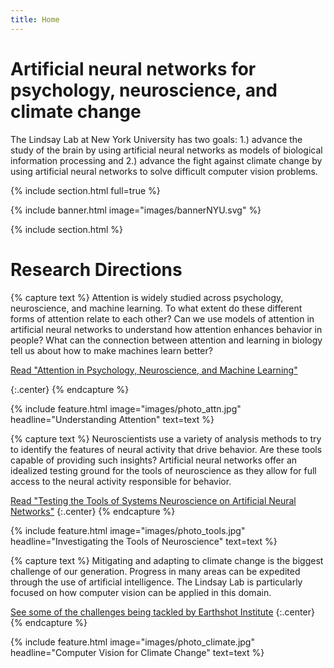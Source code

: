 ```yaml
---
title: Home
---
```


# Artificial neural networks for psychology, neuroscience, and climate change

The Lindsay Lab at New York University has two goals: 1.) advance the study of the brain by using artificial neural networks as models of biological information processing and 2.) advance the fight against climate change by using artificial neural networks to solve difficult computer vision problems. 
  
<!-- {%
  include link.html
  type="github"
  icon=""
  text="See the template on GitHub"
  link="greenelab/lab-website-template"
  style="button"
%}
{%
  include link.html
  type="docs"
  icon=""
  text="See the documentation"
  link="https://github.com/greenelab/lab-website-template/wiki"
  style="button"
%}
{:.center} -->

{% include section.html full=true %}

{% include banner.html image="images/bannerNYU.svg" %}

{% include section.html %}

# Research Directions

{% capture text %}
Attention is widely studied across psychology, neuroscience, and machine learning. To what extent do these different forms of attention relate to each other? Can we use models of attention in artificial neural networks to understand how attention enhances behavior in people? What can the connection between attention and learning in biology tell us about how to make machines learn better?

[Read "Attention in Psychology, Neuroscience, and Machine Learning"](https://www.frontiersin.org/articles/10.3389/fncom.2020.00029/full)
<!--[See what we've published &nbsp;→](research)-->
{:.center}
{% endcapture %}

{%
  include feature.html
  image="images/photo_attn.jpg"
  headline="Understanding Attention"
  text=text
%}

{% capture text %}
Neuroscientists use a variety of analysis methods to try to identify the features of neural activity that drive behavior. Are these tools capable of providing such insights? Artificial neural networks offer an idealized testing ground for the tools of neuroscience as they allow for full access to the neural activity responsible for behavior.   

[Read "Testing the Tools of Systems Neuroscience on Artificial Neural Networks"](https://arxiv.org/abs/2202.07035)
{:.center}
{% endcapture %}

{%
  include feature.html
  image="images/photo_tools.jpg"
  headline="Investigating the Tools of Neuroscience"
  text=text
%}

{% capture text %}
Mitigating and adapting to climate change is the biggest challenge of our generation. Progress in many areas can be expedited through the use of artificial intelligence. The Lindsay Lab is particularly focused on how computer vision can be applied in this domain.

[See some of the challenges being tackled by Earthshot Institute](https://www.earthshot.institute/x)
{:.center}
{% endcapture %}

{%
  include feature.html
  image="images/photo_climate.jpg"
  headline="Computer Vision for Climate Change"
  text=text
%}
